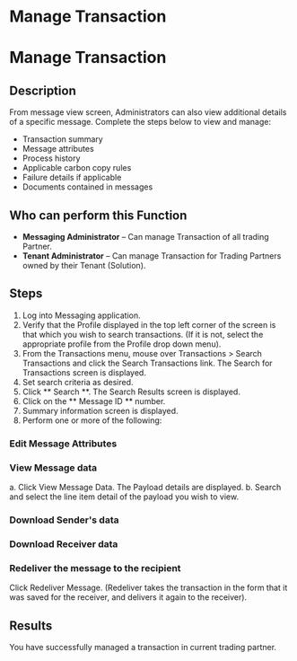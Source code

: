# Manage Transaction
# Manage Transaction
## Description
From message view screen, Administrators can also view additional details of a specific message. Complete the steps below to view and manage:

* Transaction summary
* Message attributes
* Process history
* Applicable carbon copy rules
* Failure details if applicable
* Documents contained in messages



## Who can perform this Function

* **Messaging Administrator** – Can manage Transaction of all trading Partner.
* **Tenant Administrator** – Can manage Transaction for Trading Partners owned by their Tenant (Solution).

## Steps

1. Log into Messaging application.
2. Verify that the Profile displayed in the top left corner of the screen is that which you wish to search transactions. (If it is not, select the appropriate profile from the Profile drop down menu).
3. From the Transactions menu, mouse over Transactions > Search Transactions and click the Search Transactions link. The Search for Transactions screen is displayed.
4. Set search criteria as desired.
3. Click ** Search **. The Search Results screen is displayed.
4. Click on the ** Message ID ** number.
5. Summary information screen is displayed.
6. Perform one or more of the following:
### Edit Message Attributes
### View Message data

a. Click View Message Data. The Payload details are displayed.
b. Search and select the line item detail of the payload you wish to view.
### Download Sender's data
### Download Receiver data
### Redeliver the message to the recipient

Click Redeliver Message. (Redeliver takes the transaction in the form that it was saved for the receiver, and delivers it again to the receiver).

## Results
You have successfully managed a transaction in current trading partner.


